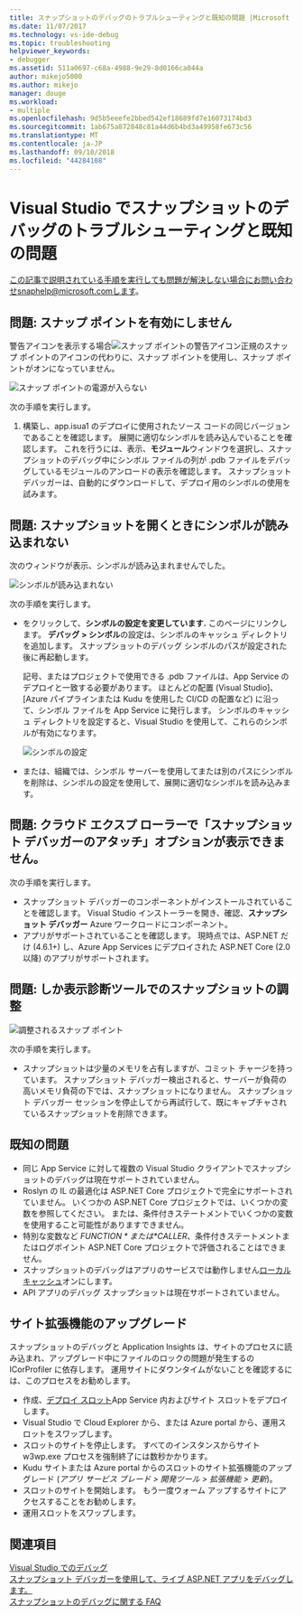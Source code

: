 ```yaml
---
title: スナップショットのデバッグのトラブルシューティングと既知の問題 |Microsoft Docs
ms.date: 11/07/2017
ms.technology: vs-ide-debug
ms.topic: troubleshooting
helpviewer_keywords:
- debugger
ms.assetid: 511a0697-c68a-4988-9e29-8d0166ca044a
author: mikejo5000
ms.author: mikejo
manager: douge
ms.workload:
- multiple
ms.openlocfilehash: 9d5b5eeefe2bbed542ef18689fd7e16073174bd3
ms.sourcegitcommit: 1ab675a872848c81a44d6b4bd3a49958fe673c56
ms.translationtype: MT
ms.contentlocale: ja-JP
ms.lasthandoff: 09/10/2018
ms.locfileid: "44284108"
---
```

# <a name="troubleshooting-and-known-issues-for-snapshot-debugging-in-visual-studio"></a>Visual Studio でスナップショットのデバッグのトラブルシューティングと既知の問題

この記事で説明されている手順を実行しても問題が解決しない場合にお問い合わせsnaphelp@microsoft.comします。

## <a name="issue-snappoint-does-not-turn-on"></a>問題: スナップ ポイントを有効にしません

警告アイコンを表示する場合![スナップ ポイントの警告アイコン](../debugger/media/snapshot-troubleshooting-snappoint-warning-icon.png "スナップ ポイントの警告アイコン")正規のスナップ ポイントのアイコンの代わりに、スナップ ポイントを使用し、スナップ ポイントがオンになっていません。

![スナップ ポイントの電源が入らない](../debugger/media/snapshot-troubleshooting-dont-turn-on.png "スナップ ポイントを有効にしません")

次の手順を実行します。

1. 構築し、app.isua1 のデプロイに使用されたソース コードの同じバージョンであることを確認します。 展開に適切なシンボルを読み込んでいることを確認します。 これを行うには、表示、**モジュール**ウィンドウを選択し、スナップショットのデバッグ中にシンボル ファイルの列が .pdb ファイルをデバッグしているモジュールのアンロードの表示を確認します。 スナップショット デバッガーは、自動的にダウンロードして、デプロイ用のシンボルの使用を試みます。

## <a name="issue-symbols-do-not-load-when-i-open-a-snapshot"></a>問題: スナップショットを開くときにシンボルが読み込まれない

次のウィンドウが表示、シンボルが読み込まれませんでした。

![シンボルが読み込まれない](../debugger/media/snapshot-troubleshooting-symbols-wont-load.png "シンボルが読み込まれない")

次の手順を実行します。

- をクリックして、**シンボルの設定を変更しています.** このページにリンクします。 **デバッグ > シンボル**の設定は、シンボルのキャッシュ ディレクトリを追加します。 スナップショットのデバッグ シンボルのパスが設定された後に再起動します。

   記号、またはプロジェクトで使用できる .pdb ファイルは、App Service のデプロイと一致する必要があります。 ほとんどの配置 (Visual Studio]、[Azure パイプラインまたは Kudu を使用した CI/CD の配置など) に沿って、シンボル ファイルを App Service に発行します。 シンボルのキャッシュ ディレクトリを設定すると、Visual Studio を使用して、これらのシンボルが有効になります。

   ![シンボルの設定](../debugger/media/snapshot-troubleshooting-symbol-settings.png "シンボルの設定")

- または、組織では、シンボル サーバーを使用してまたは別のパスにシンボルを削除は、シンボルの設定を使用して、展開に適切なシンボルを読み込みます。

## <a name="issue-i-cannot-see-the-attach-snapshot-debugger-option-in-the-cloud-explorer"></a>問題: クラウド エクスプ ローラーで「スナップショット デバッガーのアタッチ」オプションが表示できません。

次の手順を実行します。

- スナップショット デバッガーのコンポーネントがインストールされていることを確認します。 Visual Studio インストーラーを開き、確認、**スナップショット デバッガー** Azure ワークロードにコンポーネント。
- アプリがサポートされていることを確認します。 現時点では、ASP.NET だけ (4.6.1+) し、Azure App Services にデプロイされた ASP.NET Core (2.0 以降) のアプリがサポートされます。

## <a name="issue-i-only-see-throttled-snapshots-in-the-diagnostic-tools"></a>問題: しか表示診断ツールでのスナップショットの調整

![調整されるスナップ ポイント](../debugger/media/snapshot-troubleshooting-throttled-snapshots.png "スナップ ポイントのスロットル")

次の手順を実行します。

- スナップショットは少量のメモリを占有しますが、コミット チャージを持っています。 スナップショット デバッガー検出されると、サーバーが負荷の高いメモリ負荷の下では、スナップショットになりません。 スナップショット デバッガー セッションを停止してから再試行して、既にキャプチャされているスナップショットを削除できます。

## <a name="known-issues"></a>既知の問題

- 同じ App Service に対して複数の Visual Studio クライアントでスナップショットのデバッグは現在サポートされていません。
- Roslyn の IL の最適化は ASP.NET Core プロジェクトで完全にサポートされていません。 いくつかの ASP.NET Core プロジェクトでは、いくつかの変数を参照してください。 または、条件付きステートメントでいくつかの変数を使用すること可能性がありますできません。 
- 特別な変数など *$FUNCTION*または *$CALLER*、条件付きステートメントまたはログポイント ASP.NET Core プロジェクトで評価されることはできません。
- スナップショットのデバッグはアプリのサービスでは動作しません[ローカル キャッシュ](/azure/app-service/app-service-local-cache)オンにします。
- API アプリのデバッグ スナップショットは現在サポートされていません。

## <a name="site-extension-upgrade"></a>サイト拡張機能のアップグレード

スナップショットのデバッグと Application Insights は、サイトのプロセスに読み込まれ、アップグレード中にファイルのロックの問題が発生するの ICorProfiler に依存します。 運用サイトにダウンタイムがないことを確認するには、このプロセスをお勧めします。

- 作成、[デプロイ スロット](/azure/app-service/web-sites-staged-publishing)App Service 内およびサイト スロットをデプロイします。
- Visual Studio で Cloud Explorer から、または Azure portal から、運用スロットをスワップします。
- スロットのサイトを停止します。 すべてのインスタンスからサイト w3wp.exe プロセスを強制終了には数秒かかります。
- Kudu サイトまたは Azure portal からのスロットのサイト拡張機能のアップグレード (*アプリ サービス ブレード > 開発ツール > 拡張機能 > 更新*)。
- スロットのサイトを開始します。 もう一度ウォーム アップするサイトにアクセスすることをお勧めします。
- 運用スロットをスワップします。

## <a name="see-also"></a>関連項目

[Visual Studio でのデバッグ](../debugger/index.md)  
[スナップショット デバッガーを使用して、ライブ ASP.NET アプリをデバッグします。](../debugger/debug-live-azure-applications.md)  
[スナップショットのデバッグに関する FAQ](../debugger/debug-live-azure-apps-faq.md)  
